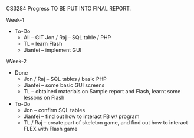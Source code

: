 CS3284 Progress
TO BE PUT INTO FINAL REPORT.

Week-1
- To-Do
  - All – GIT Jon / Raj 
  – SQL table / PHP
  - TL – learn Flash
  - Jianfei – implement GUI

\\Week-2
- Done
  - Jon / Raj – SQL tables / basic PHP 
  - Jianfei – some basic GUI screens
  - TL – obtained materials on Sample report and Flash, learnt some lessons on Flash
- To-Do
  - Jon – confirm SQL tables
  - Jianfei – find out how to interact FB w/ program
  - TL / Raj – create part of skeleton game, and find out how to interact FLEX with Flash game

